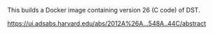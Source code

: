 This builds a Docker image containing version 26 (C code) of DST.

https://ui.adsabs.harvard.edu/abs/2012A%26A...548A..44C/abstract

